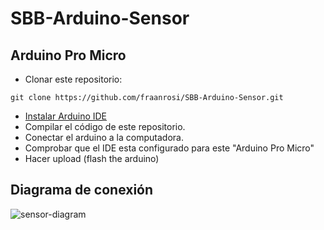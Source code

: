 # SBB-Arduino-Sensor

## Arduino Pro Micro

* Clonar este repositorio:
```
git clone https://github.com/fraanrosi/SBB-Arduino-Sensor.git
```
* [Instalar Arduino IDE](https://www.arduino.cc/en/Main/Software)
* Compilar el código de este repositorio.
* Conectar el arduino a la computadora.
* Comprobar que el IDE esta configurado para este "Arduino Pro Micro"
* Hacer upload (flash the arduino)


## Diagrama de conexión 

![sensor-diagram](https://i.pinimg.com/originals/44/a4/76/44a4765f5efe45ff47dd3e6f3f18a38e.jpg)


